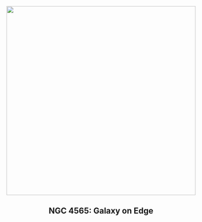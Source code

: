 
<p align="center"><img src="https://apod.nasa.gov/apod/image/2509/NGC4565_APOD_sRGB1024.jpg" width="500" height="500"></p>
<h2 align="center"> NGC 4565: Galaxy on Edge </h2>
